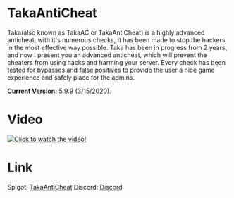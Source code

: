 # TakaAntiCheat

Taka(also known as TakaAC or TakaAntiCheat) is a highly advanced anticheat, with it's numerous checks, It has been made to stop the hackers in the most effective way possible.
Taka has been in progress from 2 years, and now I present you an advanced anticheat, which will prevent the cheaters from using hacks and harming your server.
Every check has been tested for bypasses and false positives to provide the user a nice game experience and safely place for the admins.

**Current Version:** 5.9.9 (3/15/2020).

# Video

[![Click to watch the video!](https://img.youtube.com/vi/gmCgLnn07u0/0.jpg)](https://www.youtube.com/watch?v=gmCgLnn07u0)

# Link

Spigot: [TakaAntiCheat](https://www.spigotmc.org/resources/takaanticheat-takaac.45167/)
Discord: [Discord]()
